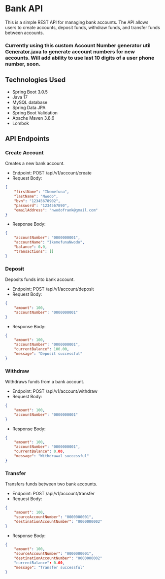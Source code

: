 
# Bank API

This is a simple REST API for managing bank accounts. The API allows users to create accounts, deposit funds, withdraw funds, and transfer funds between accounts.
### Currently using this custom Account Number generator util [Generator.java](IkemNwodo/VPDAccountSystem/src/main/java/com/ikem/vpda_ccount_system/util/Generator.java) to generate account numbers for new accounts. Will add ability to use last 10 digits of a user phone number, soon.

## Technologies Used
- Spring Boot 3.0.5
- Java 17
- MySQL database
- Spring Data JPA
- Spring Boot Validation
- Apache Maven 3.8.6
- Lombok

## API Endpoints
### Create Account
Creates a new bank account.
- Endpoint: POST /api/v1/account/create
- Request Body:





```json
{
    "firstName": "Ikemefuna",
    "lastName": "Nwodo",
    "bvn": "12345678902",
    "password": "1234567890",
    "emailAddress": "nwodofrank@gmail.com"
}
```

- Response Body:

```json
{
    "accountNumber": "0000000001",
    "accountName": "IkemefunaNwodo",
    "balance": 0.0,
    "transactions": []
}
```
### Deposit
Deposits funds into bank account.
- Endpoint: POST  /api/v1/account/deposit
- Request Body:
```json
{
    "amount": 100,
    "accountNumber": "0000000001"
}
```
- Response Body:

```json
{
    "amount": 100,
    "accountNumber": "0000000001",
    "currentBalance": 100.00,
    "message": "Deposit successful"
}
```
### Withdraw
Withdraws funds from a bank account.
- Endpoint: POST  /api/v1/account/withdraw
- Request Body:
```json
{
    "amount": 100,
    "accountNumber": "0000000001"
}
```
- Response Body:

```json
{
    "amount": 100,
    "accountNumber": "0000000001",
    "currentBalance": 0.00,
    "message": "Withdrawal successful"
}
```
### Transfer
Transfers funds between two bank accounts.
- Endpoint: POST  /api/v1/account/transfer
- Request Body:
```json
{
    "amount": 100,
    "sourceAccountNumber": "0000000001",
    "destinationAccountNumber": "0000000002"
}
```
- Response Body:

```json
{
    "amount": 100,
    "sourceAccountNumber": "0000000001",
    "destinationAccountNumber": "0000000002"
    "currentBalance": 0.00,
    "message": "Transfer successful"
}
```

